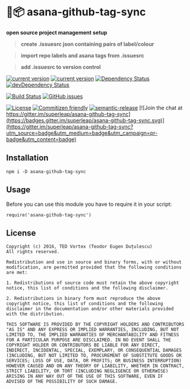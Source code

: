 # :electric_plug::package: asana-github-tag-sync

**open source project management setup**

> **create .issuesrc json containing pairs of label/colour**

> **import repo labels and asana tags from .issuesrc**

> **add .issuesrc to version control**

[![current version](https://img.shields.io/npm/v/asana-github-tag-sync.svg?style=flat-square)](https://www.npmjs.com/package/github-asana-tag-sync) [![current version](https://img.shields.io/node/v/asana-github-tag-sync.svg?style=flat-square)](https://www.npmjs.com/package/github-asana-tag-sync) [![Dependency Status](https://david-dm.org/superleap/asana-github-tag-sync.svg)](https://david-dm.org/superleap/asana-github-tag-sync) [![devDependency Status](https://david-dm.org/superleap/asana-github-tag-sync/dev-status.svg)](https://david-dm.org/superleap/asana-github-tag-sync#info=devDependencies) 

[![Build Status](http://img.shields.io/travis/superleap/asana-github-tag-sync.svg?style=flat-square)](https://travis-ci.org/superleap/asana-github-tag-sync) [![GitHub issues](https://img.shields.io/github/issues/superleap/asana-github-tag-sync.svg)](https://github.com/superleap/asana-github-tag-sync/issues)  

[![License](http://img.shields.io/:license-BSD2-blue.svg?style=flat-square)](https://opensource.org/licenses/BSD-2-Clause) [![Commitizen friendly](https://img.shields.io/badge/commitizen-friendly-brightgreen.svg)](http://commitizen.github.io/cz-cli/) [![semantic-release](https://img.shields.io/badge/%20%20%F0%9F%93%A6%F0%9F%9A%80-semantic--release-e10079.svg?style=flat-square)](https://github.com/semantic-release/semantic-release) [![Join the chat at https://gitter.im/superleap/asana-github-tag-sync](https://badges.gitter.im/superleap/asana-github-tag-sync.svg)](https://gitter.im/superleap/asana-github-tag-sync?utm_source=badge&utm_medium=badge&utm_campaign=pr-badge&utm_content=badge)

## Installation

```
npm i -D asana-github-tag-sync
```

## Usage

Before you can use this module you have to require it in your script:

```
require('asana-github-tag-sync')
```

## License

    Copyright (c) 2016, TED Vortex (Teodor Eugen Duțulescu)
    All rights reserved.
    
    Redistribution and use in source and binary forms, with or without 
    modification, are permitted provided that the following conditions 
    are met:
    
    1. Redistributions of source code must retain the above copyright 
    notice, this list of conditions and the following disclaimer.
    
    2. Redistributions in binary form must reproduce the above 
    copyright notice, this list of conditions and the following 
    disclaimer in the documentation and/or other materials provided 
    with the distribution.
    
    THIS SOFTWARE IS PROVIDED BY THE COPYRIGHT HOLDERS AND CONTRIBUTORS 
    "AS IS" AND ANY EXPRESS OR IMPLIED WARRANTIES, INCLUDING, BUT NOT 
    LIMITED TO, THE IMPLIED WARRANTIES OF MERCHANTABILITY AND FITNESS 
    FOR A PARTICULAR PURPOSE ARE DISCLAIMED. IN NO EVENT SHALL THE 
    COPYRIGHT HOLDER OR CONTRIBUTORS BE LIABLE FOR ANY DIRECT, 
    INDIRECT, INCIDENTAL, SPECIAL, EXEMPLARY, OR CONSEQUENTIAL DAMAGES 
    (INCLUDING, BUT NOT LIMITED TO, PROCUREMENT OF SUBSTITUTE GOODS OR 
    SERVICES; LOSS OF USE, DATA, OR PROFITS; OR BUSINESS INTERRUPTION) 
    HOWEVER CAUSED AND ON ANY THEORY OF LIABILITY, WHETHER IN CONTRACT, 
    STRICT LIABILITY, OR TORT (INCLUDING NEGLIGENCE OR OTHERWISE) 
    ARISING IN ANY WAY OUT OF THE USE OF THIS SOFTWARE, EVEN IF 
    ADVISED OF THE POSSIBILITY OF SUCH DAMAGE.
